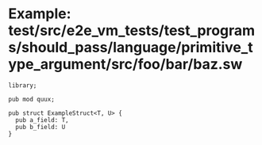 # Example: test/src/e2e_vm_tests/test_programs/should_pass/language/primitive_type_argument/src/foo/bar/baz.sw

```sway
library;

pub mod quux;

pub struct ExampleStruct<T, U> {
  pub a_field: T,
  pub b_field: U 
}

```
